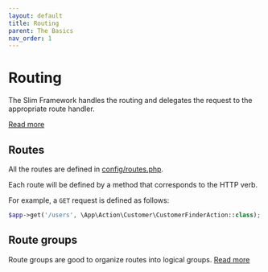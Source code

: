 ```yaml
---
layout: default
title: Routing
parent: The Basics
nav_order: 1
---
```


# Routing

The Slim Framework handles the routing and delegates the request to the appropriate route handler.

[Read more](http://www.slimframework.com/docs/v4/objects/routing.html)

## Routes

All the routes are defined in [config/routes.php](https://github.com/odan/slim4-skeleton/blob/master/config/routes.php).

Each route will be defined by a method that corresponds to the HTTP verb. 

For example, a `GET` request is defined as follows:

```php
$app->get('/users', \App\Action\Customer\CustomerFinderAction::class);
```

## Route groups

Route groups are good to organize routes into logical groups. [Read more](http://www.slimframework.com/docs/v4/objects/routing.html#route-groups)

